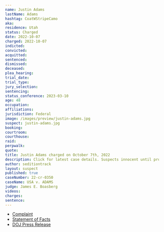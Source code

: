 ```yaml
---
name: Justin Adams
lastName: Adams
hashtag: CoatWStripeCamo
aka:
residence: Utah
status: Charged
date: 2022-10-07
charged: 2022-10-07
indicted:
convicted:
acquitted:
sentenced:
dismissed:
deceased:
plea_hearing:
trial_date:
trial_type:
jury_selection:
sentencing:
status_conference: 2023-03-10
age: 48
occupation:
affiliations:
jurisdiction: Federal
image: /images/preview/justin-adams.jpg
suspect: justin-adams.jpg
booking:
courtroom:
courthouse:
raid:
perpwalk:
quote:
title: Justin Adams charged on October 7th, 2022
description: Click for latest case details. Suspects innocent until proven guilty.
author: seditiontrack
layout: suspect
published: true
caseNumber: 22-cr-0350
caseName: USA v. ADAMS
judge: James E. Boasberg
videos:
charges:
sentence:
---
```

- [Complaint](https://www.justice.gov/usao-dc/case-multi-defendant/file/1545446/download)
- [Statement of Facts](https://www.justice.gov/usao-dc/case-multi-defendant/file/1545451/download)
- [DOJ Press Release](https://www.justice.gov/usao-dc/pr/utah-man-arrested-felony-and-misdemeanor-charges-actions-during-jan-6-capitol-breach)

